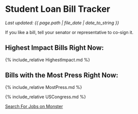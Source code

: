 # Student Loan Bill Tracker
*Last updated: {{ page.path | file_date | date_to_string }}*

If you like a bill, tell your senator or representative to co-sign it.

## Highest Impact Bills Right Now:
{% include_relative HighestImpact.md %}

## Bills with the Most Press Right Now:
{% include_relative MostPress.md %}

{% include_relative USCongress.md %}

<script type="text/javascript"><!--
google_ad_client = "ca-pub-0099932842510810";
/* studentloan footer */
google_ad_slot = "2213926879";
google_ad_width = 728;
google_ad_height = 90;
//-->
</script>
<script type="text/javascript"
	src="http://pagead2.googlesyndication.com/pagead/show_ads.js">
</script>
<script type="text/javascript">
  document.write('<scr' + 'ipt type="text/javascript" src="' + ('https:' == document.location.protocol ? 'https://' : 'http://') + 'publisher.monster.com/Services/WidgetHandler.ashx?WidgetID=EAAQyVQ9qTWY_fSIhEjzk8jjtg--&Verb=Initialize"></scr' + 'ipt>');
</script><noscript><a id="monsterBrowseLinkICwAAA_e_e" class="monsterBrowseLink fnt4" href="http://jobsearch.monster.com/browse/">Search For Jobs on Monster</a></noscript>
<!-- Start Quantcast tag -->
<script type="text/javascript">
_qoptions={
qacct:"p-11eG58csMgXm2"
};
</script>
<script type="text/javascript" src="http://edge.quantserve.com/quant.js"></script>
<noscript>
	<img src="http://pixel.quantserve.com/pixel/p-11eG58csMgXm2.gif" style="display: none;" border="0" height="1" width="1" alt="Quantcast"/>
</noscript>
<!-- End Quantcast tag -->
